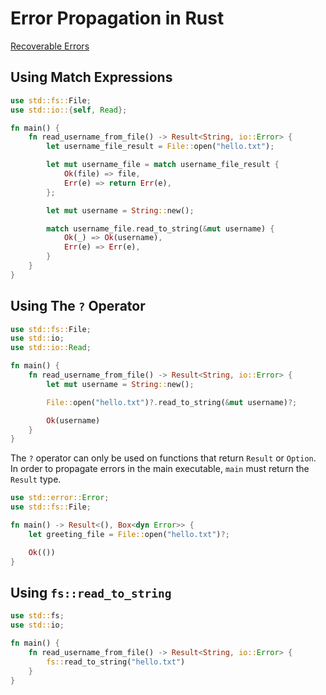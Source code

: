 # Error Propagation in Rust

[Recoverable Errors](https://doc.rust-lang.org/book/ch09-02-recoverable-errors-with-result.html)

## Using Match Expressions

```rust
use std::fs::File;
use std::io::{self, Read};

fn main() {
    fn read_username_from_file() -> Result<String, io::Error> {
        let username_file_result = File::open("hello.txt");

        let mut username_file = match username_file_result {
            Ok(file) => file,
            Err(e) => return Err(e),
        };

        let mut username = String::new();

        match username_file.read_to_string(&mut username) {
            Ok(_) => Ok(username),
            Err(e) => Err(e),
        }
    }
}
```

## Using The `?` Operator

```rust
use std::fs::File;
use std::io;
use std::io::Read;

fn main() {
    fn read_username_from_file() -> Result<String, io::Error> {
        let mut username = String::new();

        File::open("hello.txt")?.read_to_string(&mut username)?;

        Ok(username)
    }
}
```

The `?` operator can only be used on functions that return `Result` or `Option`.
In order to propagate errors in the main executable, `main` must return the `Result` type.

```rust
use std::error::Error;
use std::fs::File;

fn main() -> Result<(), Box<dyn Error>> {
    let greeting_file = File::open("hello.txt")?;

    Ok(())
}
```

## Using `fs::read_to_string`

```rust
use std::fs;
use std::io;

fn main() {
    fn read_username_from_file() -> Result<String, io::Error> {
        fs::read_to_string("hello.txt")
    }
}
```
